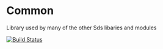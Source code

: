 Common
=========

Library used by many of the other Sds libaries and modules

[![Build Status](https://secure.travis-ci.org/superdweebie/common.png)](http://travis-ci.org/superdweebie/common)